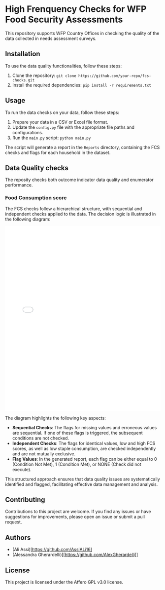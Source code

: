 # High Frenquency Checks for WFP Food Security Assessments

This repository supports WFP Country Offices in checking the quality of the data collected in needs assessment surveys. 

## Installation

To use the data quality functionalities, follow these steps:

1. Clone the repository: `git clone https://github.com/your-repo/fcs-checks.git`
2. Install the required dependencies: `pip install -r requirements.txt`

## Usage

To run the data checks on your data, follow these steps:

1. Prepare your data in a CSV or Excel file format.
2. Update the `config.py` file with the appropriate file paths and configurations.
3. Run the `main.py` script: `python main.py`

The script will generate a report in the `Reports` directory, containing the FCS checks and flags for each household in the dataset.


## Data Quality checks
The reposity checks both outcome indicator data quality  and enumerator performance. 

### Food Consumption score

The FCS checks follow a hierarchical structure, with sequential and independent checks applied to the data. The decision logic is illustrated in the following diagram:

<div style="text-align:center">
    <iframe src="Hierarchies/FCS.drawio.html" style="width:100%; height:600px; border:none;"></iframe>
</div>

The diagram highlights the following key aspects:

- **Sequential Checks**: The flags for missing values and erroneous values are sequential. If one of these flags is triggered, the subsequent conditions are not checked.
- **Independent Checks**: The flags for identical values, low and high FCS scores, as well as low staple consumption, are checked independently and are not mutually exclusive.
- **Flag Values**: In the generated report, each flag can be either equal to 0 (Condition Not Met), 1 (Condition Met), or NONE (Check did not execute).

This structured approach ensures that data quality issues are systematically identified and flagged, facilitating effective data management and analysis.

## Contributing

Contributions to this project are welcome. If you find any issues or have suggestions for improvements, please open an issue or submit a pull request.


## Authors
- (Ali Assi)[https://github.com/AssiALi16]
- (Alessandra Gherardelli)[[https://github.com/AlexGherardelli]]

## License

This project is licensed under the Affero GPL v3.0 license.